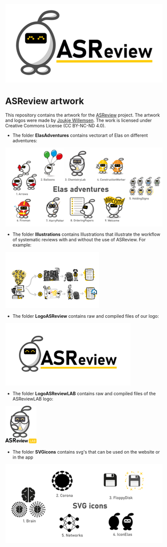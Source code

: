 [![ASReview](LogoASReview/JPG/RepoCardGithub1280x640.jpg)](https://github.com/asreview/asreview/)

# ASReview artwork

This repository contains the artwork for the [ASReview](https://github.com/asreview/asreview/) 
project. The artwork and logos were made by [Joukje Willemsen](https://joukjewillemsen.github.io/). The work is licensed under Creative Commons License (CC BY-NC-ND 4.0).

* The folder **ElasAdventures** contains vectorart of Elas on different adventures:
<img src="ElasAdventures/RepoCardElasAdventures.png" width=900>

* The folder **Illustrations** contains Illustrations that illustrate the workflow of systematic reviews with and without the use of ASReview. For example:

<img src="Illustrations/OtherVersions/AB_Awesomepublication.jpg" width=300>

* The folder **LogoASReview** contains raw and compiled files of our logo:

<img src="LogoASReview/JPG/Horizontal_Lockup1280x640.jpg" width=400>

* The folder **LogoASReviewLAB** contains raw and compiled files of the ASReviewLAB logo:

<img src="LogoASReviewLAB/PNG/Logo_stacked.png" width=100>

* The folder **SVGicons** contains svg's that can be used on the website or in the app

<img src="SVGicons/RepoCardSVGIcons.png" width=900>
